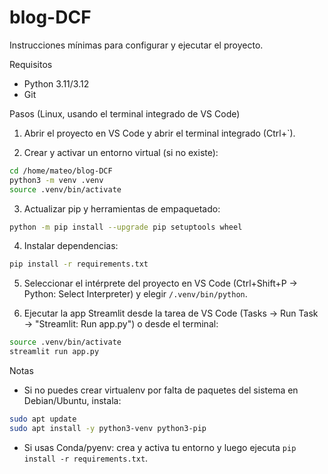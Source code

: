 # blog-DCF

Instrucciones mínimas para configurar y ejecutar el proyecto.

Requisitos
- Python 3.11/3.12
- Git

Pasos (Linux, usando el terminal integrado de VS Code)

1. Abrir el proyecto en VS Code y abrir el terminal integrado (Ctrl+`).

2. Crear y activar un entorno virtual (si no existe):

```bash
cd /home/mateo/blog-DCF
python3 -m venv .venv
source .venv/bin/activate
```

3. Actualizar pip y herramientas de empaquetado:

```bash
python -m pip install --upgrade pip setuptools wheel
```

4. Instalar dependencias:

```bash
pip install -r requirements.txt
```

5. Seleccionar el intérprete del proyecto en VS Code (Ctrl+Shift+P → Python: Select Interpreter) y elegir `/.venv/bin/python`.

6. Ejecutar la app Streamlit desde la tarea de VS Code (Tasks → Run Task → "Streamlit: Run app.py") o desde el terminal:

```bash
source .venv/bin/activate
streamlit run app.py
```

Notas
- Si no puedes crear virtualenv por falta de paquetes del sistema en Debian/Ubuntu, instala:

```bash
sudo apt update
sudo apt install -y python3-venv python3-pip
```

- Si usas Conda/pyenv: crea y activa tu entorno y luego ejecuta `pip install -r requirements.txt`.

